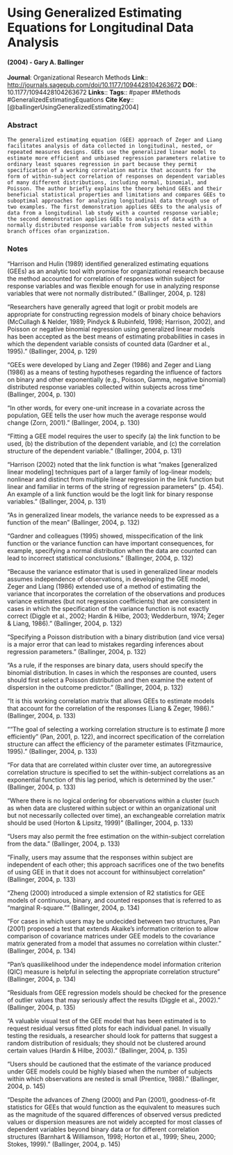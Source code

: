 # Using Generalized Estimating Equations for Longitudinal Data Analysis
#### (2004) - Gary A. Ballinger
**Journal**: Organizational Research Methods
**Link**:: http://journals.sagepub.com/doi/10.1177/1094428104263672
**DOI**:: 10.1177/1094428104263672
**Links**:: 
**Tags**:: #paper #Methods #GeneralizedEstimatingEquations 
**Cite Key**:: [@ballingerUsingGeneralizedEstimating2004]

### Abstract

```
The generalized estimating equation (GEE) approach of Zeger and Liang facilitates analysis of data collected in longitudinal, nested, or repeated measures designs. GEEs use the generalized linear model to estimate more efficient and unbiased regression parameters relative to ordinary least squares regression in part because they permit specification of a working correlation matrix that accounts for the form of within-subject correlation of responses on dependent variables of many different distributions, including normal, binomial, and Poisson. The author briefly explains the theory behind GEEs and their beneficial statistical properties and limitations and compares GEEs to suboptimal approaches for analyzing longitudinal data through use of two examples. The first demonstration applies GEEs to the analysis of data from a longitudinal lab study with a counted response variable; the second demonstration applies GEEs to analysis of data with a normally distributed response variable from subjects nested within branch offices ofan organization.
```

### Notes

“Harrison and Hulin (1989) identified generalized estimating equations (GEEs) as an analytic tool with promise for organizational research because the method accounted for correlation of responses within subject for response variables and was flexible enough for use in analyzing response variables that were not normally distributed.” (Ballinger, 2004, p. 128)

“Researchers have generally agreed that logit or probit models are appropriate for constructing regression models of binary choice behaviors (McCullagh & Nelder, 1989; Pindyck & Rubinfeld, 1998; Harrison, 2002), and Poisson or negative binomial regression using generalized linear models has been accepted as the best means of estimating probabilities in cases in which the dependent variable consists of counted data (Gardner et al., 1995).” (Ballinger, 2004, p. 129)

“GEEs were developed by Liang and Zeger (1986) and Zeger and Liang (1986) as a means of testing hypotheses regarding the influence of factors on binary and other exponentially (e.g., Poisson, Gamma, negative binomial) distributed response variables collected within subjects across time” (Ballinger, 2004, p. 130)

“In other words, for every one-unit increase in a covariate across the population, GEE tells the user how much the average response would change (Zorn, 2001).” (Ballinger, 2004, p. 130)

“Fitting a GEE model requires the user to specify (a) the link function to be used, (b) the distribution of the dependent variable, and (c) the correlation structure of the dependent variable.” (Ballinger, 2004, p. 131)

“Harrison (2002) noted that the link function is what “makes [generalized linear modeling] techniques part of a larger family of log-linear models; nonlinear and distinct from multiple linear regression in the link function but linear and familiar in terms of the string of regression parameters” (p. 454). An example of a link function would be the logit link for binary response variables.” (Ballinger, 2004, p. 131)

“As in generalized linear models, the variance needs to be expressed as a function of the mean” (Ballinger, 2004, p. 132)

“Gardner and colleagues (1995) showed, misspecification of the link function or the variance function can have important consequences, for example, specifying a normal distribution when the data are counted can lead to incorrect statistical conclusions.” (Ballinger, 2004, p. 132)

“Because the variance estimator that is used in generalized linear models assumes independence of observations, in developing the GEE model, Zeger and Liang (1986) extended use of a method of estimating the variance that incorporates the correlation of the observations and produces variance estimates (but not regression coefficients) that are consistent in cases in which the specification of the variance function is not exactly correct (Diggle et al., 2002; Hardin & Hilbe, 2003; Wedderburn, 1974; Zeger & Liang, 1986).” (Ballinger, 2004, p. 132)

“Specifying a Poisson distribution with a binary distribution (and vice versa) is a major error that can lead to mistakes regarding inferences about regression parameters.” (Ballinger, 2004, p. 132)

“As a rule, if the responses are binary data, users should specify the binomial distribution. In cases in which the responses are counted, users should first select a Poisson distribution and then examine the extent of dispersion in the outcome predictor.” (Ballinger, 2004, p. 132)

“It is this working correlation matrix that allows GEEs to estimate models that account for the correlation of the responses (Liang & Zeger, 1986).” (Ballinger, 2004, p. 133)

““The goal of selecting a working correlation structure is to estimate β more efficiently” (Pan, 2001, p. 122), and incorrect specification of the correlation structure can affect the efficiency of the parameter estimates (Fitzmaurice, 1995).” (Ballinger, 2004, p. 133)

“For data that are correlated within cluster over time, an autoregressive correlation structure is specified to set the within-subject correlations as an exponential function of this lag period, which is determined by the user.” (Ballinger, 2004, p. 133)

“Where there is no logical ordering for observations within a cluster (such as when data are clustered within subject or within an organizational unit but not necessarily collected over time), an exchangeable correlation matrix should be used (Horton & Lipsitz, 1999)” (Ballinger, 2004, p. 133)

“Users may also permit the free estimation on the within-subject correlation from the data.” (Ballinger, 2004, p. 133)

“Finally, users may assume that the responses within subject are independent of each other; this approach sacrifices one of the two benefits of using GEE in that it does not account for withinsubject correlation” (Ballinger, 2004, p. 133)

“Zheng (2000) introduced a simple extension of R2 statistics for GEE models of continuous, binary, and counted responses that is referred to as “marginal R-square.”” (Ballinger, 2004, p. 134)

“For cases in which users may be undecided between two structures, Pan (2001) proposed a test that extends Akaike’s information criterion to allow comparison of covariance matrices under GEE models to the covariance matrix generated from a model that assumes no correlation within cluster.” (Ballinger, 2004, p. 134)

“Pan’s quasilikelihood under the independence model information criterion (QIC) measure is helpful in selecting the appropriate correlation structure” (Ballinger, 2004, p. 134)

“Residuals from GEE regression models should be checked for the presence of outlier values that may seriously affect the results (Diggle et al., 2002).” (Ballinger, 2004, p. 135)

“A valuable visual test of the GEE model that has been estimated is to request residual versus fitted plots for each individual panel. In visually testing the residuals, a researcher should look for patterns that suggest a random distribution of residuals; they should not be clustered around certain values (Hardin & Hilbe, 2003).” (Ballinger, 2004, p. 135)

“Users should be cautioned that the estimate of the variance produced under GEE models could be highly biased when the number of subjects within which observations are nested is small (Prentice, 1988).” (Ballinger, 2004, p. 145)

“Despite the advances of Zheng (2000) and Pan (2001), goodness-of-fit statistics for GEEs that would function as the equivalent to measures such as the magnitude of the squared differences of observed versus predicted values or dispersion measures are not widely accepted for most classes of dependent variables beyond binary data or for different correlation structures (Barnhart & Williamson, 1998; Horton et al., 1999; Sheu, 2000; Stokes, 1999).” (Ballinger, 2004, p. 145)